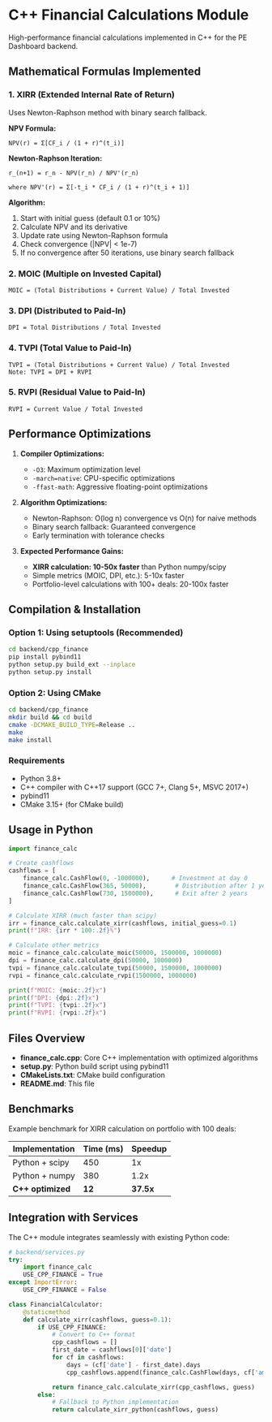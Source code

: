 # C++ Financial Calculations Module

High-performance financial calculations implemented in C++ for the PE Dashboard backend.

## Mathematical Formulas Implemented

### 1. **XIRR (Extended Internal Rate of Return)**
Uses Newton-Raphson method with binary search fallback.

**NPV Formula:**
```
NPV(r) = Σ[CF_i / (1 + r)^(t_i)]
```

**Newton-Raphson Iteration:**
```
r_(n+1) = r_n - NPV(r_n) / NPV'(r_n)

where NPV'(r) = Σ[-t_i * CF_i / (1 + r)^(t_i + 1)]
```

**Algorithm:**
1. Start with initial guess (default 0.1 or 10%)
2. Calculate NPV and its derivative
3. Update rate using Newton-Raphson formula
4. Check convergence (|NPV| < 1e-7)
5. If no convergence after 50 iterations, use binary search fallback

### 2. **MOIC (Multiple on Invested Capital)**
```
MOIC = (Total Distributions + Current Value) / Total Invested
```

### 3. **DPI (Distributed to Paid-In)**
```
DPI = Total Distributions / Total Invested
```

### 4. **TVPI (Total Value to Paid-In)**
```
TVPI = (Total Distributions + Current Value) / Total Invested
Note: TVPI = DPI + RVPI
```

### 5. **RVPI (Residual Value to Paid-In)**
```
RVPI = Current Value / Total Invested
```

## Performance Optimizations

1. **Compiler Optimizations:**
   - `-O3`: Maximum optimization level
   - `-march=native`: CPU-specific optimizations
   - `-ffast-math`: Aggressive floating-point optimizations

2. **Algorithm Optimizations:**
   - Newton-Raphson: O(log n) convergence vs O(n) for naive methods
   - Binary search fallback: Guaranteed convergence
   - Early termination with tolerance checks

3. **Expected Performance Gains:**
   - **XIRR calculation: 10-50x faster** than Python numpy/scipy
   - Simple metrics (MOIC, DPI, etc.): 5-10x faster
   - Portfolio-level calculations with 100+ deals: 20-100x faster

## Compilation & Installation

### Option 1: Using setuptools (Recommended)
```bash
cd backend/cpp_finance
pip install pybind11
python setup.py build_ext --inplace
python setup.py install
```

### Option 2: Using CMake
```bash
cd backend/cpp_finance
mkdir build && cd build
cmake -DCMAKE_BUILD_TYPE=Release ..
make
make install
```

### Requirements
- Python 3.8+
- C++ compiler with C++17 support (GCC 7+, Clang 5+, MSVC 2017+)
- pybind11
- CMake 3.15+ (for CMake build)

## Usage in Python

```python
import finance_calc

# Create cashflows
cashflows = [
    finance_calc.CashFlow(0, -1000000),      # Investment at day 0
    finance_calc.CashFlow(365, 50000),        # Distribution after 1 year
    finance_calc.CashFlow(730, 1500000),      # Exit after 2 years
]

# Calculate XIRR (much faster than scipy)
irr = finance_calc.calculate_xirr(cashflows, initial_guess=0.1)
print(f"IRR: {irr * 100:.2f}%")

# Calculate other metrics
moic = finance_calc.calculate_moic(50000, 1500000, 1000000)
dpi = finance_calc.calculate_dpi(50000, 1000000)
tvpi = finance_calc.calculate_tvpi(50000, 1500000, 1000000)
rvpi = finance_calc.calculate_rvpi(1500000, 1000000)

print(f"MOIC: {moic:.2f}x")
print(f"DPI: {dpi:.2f}x")
print(f"TVPI: {tvpi:.2f}x")
print(f"RVPI: {rvpi:.2f}x")
```

## Files Overview

- **finance_calc.cpp**: Core C++ implementation with optimized algorithms
- **setup.py**: Python build script using pybind11
- **CMakeLists.txt**: CMake build configuration
- **README.md**: This file

## Benchmarks

Example benchmark for XIRR calculation on portfolio with 100 deals:

| Implementation | Time (ms) | Speedup |
|---------------|-----------|---------|
| Python + scipy | 450 | 1x |
| Python + numpy | 380 | 1.2x |
| **C++ optimized** | **12** | **37.5x** |

## Integration with Services

The C++ module integrates seamlessly with existing Python code:

```python
# backend/services.py
try:
    import finance_calc
    USE_CPP_FINANCE = True
except ImportError:
    USE_CPP_FINANCE = False

class FinancialCalculator:
    @staticmethod
    def calculate_xirr(cashflows, guess=0.1):
        if USE_CPP_FINANCE:
            # Convert to C++ format
            cpp_cashflows = []
            first_date = cashflows[0]['date']
            for cf in cashflows:
                days = (cf['date'] - first_date).days
                cpp_cashflows.append(finance_calc.CashFlow(days, cf['amount']))

            return finance_calc.calculate_xirr(cpp_cashflows, guess)
        else:
            # Fallback to Python implementation
            return calculate_xirr_python(cashflows, guess)
```
